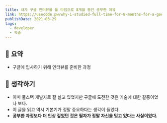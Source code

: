 ```yaml
---
title: 내가 구글 인터뷰를 풀 타임으로 8개월 동안 공부한 이유
link: https://usecode.pw/why-i-studied-full-time-for-8-months-for-a-google-interview/
publishDate: 2021-03-29
tags:
  - developer
  - 학습
---
```

## 📝 요약 
- 구글에 입사하기 위해 인터뷰를 준비한 과정  

## 🤔 생각하기 
- 이미 풀스택 개발자로 잘 살고 있었지만 구글에 도전한 것은 기술에 대한 갈증이었나 보다.  
- 이 글을 읽고 역시 기본기가 정말 중요하다는 생각이 들었다.  
- **공부한 과정보다 더 인상 깊었던 것은 필자가 정말 자신을 믿고 있다는 사실이었다.**  